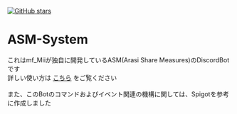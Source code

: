 [![GitHub stars](https://img.shields.io/github/stars/mf-Mii/ASM-System.svg?style=social&label=Stars&style=flat)](https://github.com/mf-Mii/ASM-System/stargazers)

# ASM-System
これはmf_Miiが独自に開発しているASM(Arasi Share Measures)のDiscordBotです<br>
詳しい使い方は [こちら](https://asm.mfmii.ml/bot) をご覧ください<br>
<br>
また、このBotのコマンドおよびイベント関連の機構に関しては、Spigotを参考に作成しました
